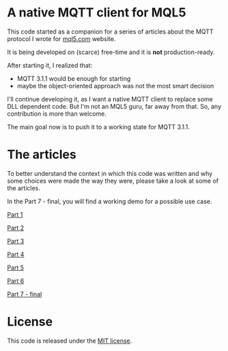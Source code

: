 # A native MQTT client for MQL5

This code started as a companion for a series of articles about the MQTT protocol I wrote for [mql5.com](https://mql5.com) website.

It is being developed on (scarce) free-time and it is **not** production-ready. 

After starting it, I realized that:

* MQTT 3.1.1 would be enough for starting
* maybe the object-oriented approach was not the most smart decision

I'll continue developing it, as I want a native MQTT client to replace some DLL dependent code. But I'm not an MQL5 guru, far away from that. So, any contribution is more than welcome.

The main goal now is to push it to a working state for MQTT 3.1.1.

# The articles

To better understand the context in which this code was written and why some choices were made the way they were, please take a look at some of the articles. 

In the Part 7 - final, you will find a working demo for a possible use case.

[Part 1](https://www.mql5.com/en/articles/12857)

[Part 2](https://www.mql5.com/en/articles/13334)

[Part 3](https://www.mql5.com/en/articles/13388)

[Part 4](https://www.mql5.com/en/articles/13651)

[Part 5](https://www.mql5.com/en/articles/13998)

[Part 6](https://www.mql5.com/en/articles/14391)

[Part 7 - final](https://www.mql5.com/en/articles/14677)


# License

This code is released under the [MIT license](https://opensource.org/licenses/MIT).